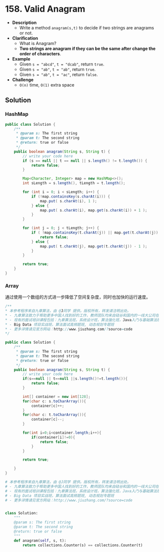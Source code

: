 # 158. Valid Anagram

- **Description**
    - Write a method `anagram(s,t)` to decide if two strings are anagrams or not.
- **Clarification**
    - What is Anagram?
    - **Two strings are anagram if they can be the same after change the order of characters**.
- **Example**
    - Given `s = "abcd"`, `t = "dcab"`, return `true`.
    - Given `s = "ab"`, `t = "ab"`, return `true`.
    - Given `s = "ab"`, `t = "ac"`, return `false`.
- **Challenge**
    - `O(n)` time, `O(1)` extra space


## Solution

### HashMap

```java
public class Solution {
    /**
     * @param s: The first string
     * @param t: The second string
     * @return: true or false
     */
    public boolean anagram(String s, String t) {
        // write your code here
        if (s == null || t == null || s.length() != t.length()) {
            return false;
        }

        Map<Character, Integer> map = new HashMap<>();
        int sLength = s.length(), tLength = t.length();

        for (int i = 0; i < sLength; i++) {
            if (!map.containsKey(s.charAt(i))) {
                map.put( s.charAt(i), 1 );
            } else {
                map.put( s.charAt(i), map.get(s.charAt(i)) + 1 );
            }
        }

        for (int j = 0; j < tLength; j++) {
            if ( !map.containsKey(t.charAt(j)) || map.get(t.charAt(j)) <= 0 ) {
                return false;
            } else {
                map.put( t.charAt(j), map.get(t.charAt(j)) - 1 );
            }
        }

        return true;
    }
}

```

### Array

通过使用一个数组的方式进一步降低了空间复杂度，同时也加快的运行速度。

```java
/**
* 本参考程序来自九章算法，由 @J同学 提供。版权所有，转发请注明出处。
* - 九章算法致力于帮助更多中国人找到好的工作，教师团队均来自硅谷和国内的一线大公司在职工程师。
* - 现有的面试培训课程包括：九章算法班，系统设计班，算法强化班，Java入门与基础算法班，Android 项目实战班，
* - Big Data 项目实战班，算法面试高频题班, 动态规划专题班
* - 更多详情请见官方网站：http://www.jiuzhang.com/?source=code
*/

public class Solution {
    /**
     * @param s: The first string
     * @param t: The second string
     * @return: true or false
     */
    public boolean anagram(String s, String t) {
        // write your code here
        if(s==null || t==null ||s.length()!=t.length()){
            return false;
        }

        int[] container = new int[128];
        for(char c: s.toCharArray()){
            container[c]++;
        }
        for(char c: t.toCharArray()){
            container[c]--;
        }

        for(int i=0;i<container.length;i++){
            if(container[i]!=0){
                return false;
            }
        }

        return true;

    }
}
```




```python
# 本参考程序来自九章算法，由 @J同学 提供。版权所有，转发请注明出处。
# - 九章算法致力于帮助更多中国人找到好的工作，教师团队均来自硅谷和国内的一线大公司在职工程师。
# - 现有的面试培训课程包括：九章算法班，系统设计班，算法强化班，Java入门与基础算法班，Android 项目实战班，
# - Big Data 项目实战班，算法面试高频题班, 动态规划专题班
# - 更多详情请见官方网站：http://www.jiuzhang.com/?source=code


class Solution:
    """
    @param s: The first string
    @param t: The second string
    @return: true or false
    """
    def anagram(self, s, t):
        return collections.Counter(s) == collections.Counter(t)
```
